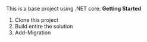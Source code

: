 This is a base project using .NET core.
**Getting Started**
1. Clone this project
2. Build entire the solution
3. Add-Migration
